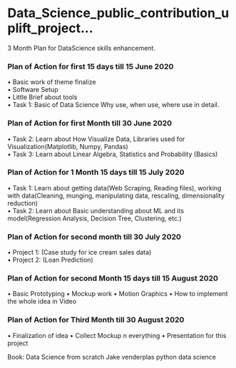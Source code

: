 # Data_Science_public_contribution_uplift_project...
3 Month Plan for DataScience skills enhancement.

### Plan of Action for first 15 days till 15 June 2020 

•	Basic work of theme finalize <br>
•	Software Setup <br>
•	Little Brief about tools <br>
•	Task 1: Basic of Data Science Why use, when use, where use in detail. <br>

### Plan of Action for first Month till 30 June 2020

•	Task 2: Learn about How Visualize Data, Libraries used for Visualization(Matplotlib, Numpy, Pandas) <br>
•	Task 3: Learn about Linear Algebra, Statistics and Probability (Basics)<br>

### Plan of Action for 1 Month 15 days till 15 July 2020

•	Task 1: Learn about getting data(Web Scraping, Reading files), working with data(Cleaning, munging, manipulating data, rescaling, dimensionality reduction) <br>
•	Task 2: Learn about Basic understanding about ML and its model(Regression Analysis, Decision Tree, Clustering, etc.) <br>

### Plan of Action for second month till 30 July 2020

•	Project 1: (Case study for ice cream sales data) <br>
•	Project 2: (Loan Prediction) <br>

### Plan of Action for second Month 15 days till 15 August 2020

•	Basic Prototyping 
•	Mockup work
•	Motion Graphics
•	How to implement the whole idea in Video

### Plan of Action for Third Month till 30 August 2020

•	Finalization of idea
•	Collect Mockup n everything
•	Presentation for this project

Book:
Data Science from scratch
Jake venderplas python data science
